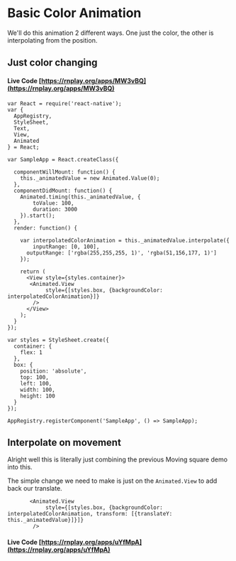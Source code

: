 # Basic Color Animation

We'll do this animation 2 different ways. One just the color, the other is interpolating from the position.

## Just color changing

#### Live Code [https://rnplay.org/apps/MW3vBQ](https://rnplay.org/apps/MW3vBQ)

```
var React = require('react-native');
var {
  AppRegistry,
  StyleSheet,
  Text,
  View,
  Animated
} = React;

var SampleApp = React.createClass({
  
  componentWillMount: function() {
    this._animatedValue = new Animated.Value(0);
  },
  componentDidMount: function() {
    Animated.timing(this._animatedValue, {
        toValue: 100,
        duration: 3000
    }).start();    
  },
  render: function() {
    
    var interpolatedColorAnimation = this._animatedValue.interpolate({
    	inputRange: [0, 100],
      outputRange: ['rgba(255,255,255, 1)', 'rgba(51,156,177, 1)']
    });
    
    return (
      <View style={styles.container}>
       <Animated.View 
      		style={[styles.box, {backgroundColor: interpolatedColorAnimation}]}
      	/>
      </View>
    );
  }
});

var styles = StyleSheet.create({
  container: {
    flex: 1
  },
  box: {
    position: 'absolute',
    top: 100,
    left: 100,
    width: 100,
    height: 100
  }
});

AppRegistry.registerComponent('SampleApp', () => SampleApp);

```

## Interpolate on movement

Alright well this is literally just combining the previous Moving square demo into this.

The simple change we need to make is just on the `Animated.View` to add back our translate.

```
       <Animated.View 
      		style={[styles.box, {backgroundColor: interpolatedColorAnimation, transform: [{translateY: this._animatedValue}]}]}
      	/>
```

#### Live Code [https://rnplay.org/apps/uYfMpA](https://rnplay.org/apps/uYfMpA)